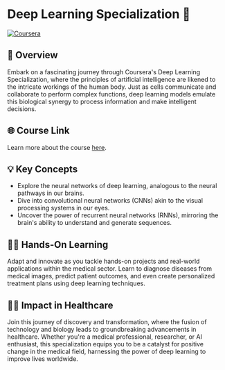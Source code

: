 # Deep Learning Specialization 🧠

[![Coursera](https://img.shields.io/badge/Coursera-Deep%20Learning%20Specialization-blue)](https://www.coursera.org/specializations/deep-learning)

## 🚀 Overview

Embark on a fascinating journey through Coursera's Deep Learning Specialization, where the principles of artificial intelligence are likened to the intricate workings of the human body. Just as cells communicate and collaborate to perform complex functions, deep learning models emulate this biological synergy to process information and make intelligent decisions.

## 🌐 Course Link

Learn more about the course [here](https://www.coursera.org/specializations/deep-learning).

## 💡 Key Concepts

- Explore the neural networks of deep learning, analogous to the neural pathways in our brains.
- Dive into convolutional neural networks (CNNs) akin to the visual processing systems in our eyes.
- Uncover the power of recurrent neural networks (RNNs), mirroring the brain's ability to understand and generate sequences.

## 🧑‍💻 Hands-On Learning

Adapt and innovate as you tackle hands-on projects and real-world applications within the medical sector. Learn to diagnose diseases from medical images, predict patient outcomes, and even create personalized treatment plans using deep learning techniques.

## 👩‍⚕️ Impact in Healthcare

Join this journey of discovery and transformation, where the fusion of technology and biology leads to groundbreaking advancements in healthcare. Whether you're a medical professional, researcher, or AI enthusiast, this specialization equips you to be a catalyst for positive change in the medical field, harnessing the power of deep learning to improve lives worldwide.

